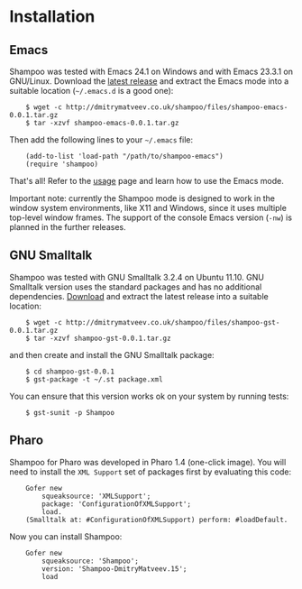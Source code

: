 Installation
============

Emacs
-----

Shampoo was tested with Emacs 24.1 on Windows and with Emacs 23.3.1
on GNU/Linux. Download the [latest release][1] and extract the Emacs
mode into a suitable location (`~/.emacs.d` is a good one):

        $ wget -c http://dmitrymatveev.co.uk/shampoo/files/shampoo-emacs-0.0.1.tar.gz
        $ tar -xzvf shampoo-emacs-0.0.1.tar.gz

Then add the following lines to your `~/.emacs` file:

        (add-to-list 'load-path "/path/to/shampoo-emacs")
        (require 'shampoo)

That's all! Refer to the [usage][2] page and learn how to use the
Emacs mode.

Important note: currently the Shampoo mode is designed to work in the
window system environments, like X11 and Windows, since it uses multiple
top-level window frames. The support of the console Emacs version (`-nw`)
is planned in the further releases.

GNU Smalltalk
-------------

Shampoo was tested with GNU Smalltalk 3.2.4 on Ubuntu 11.10. 
GNU Smalltalk version uses the standard packages and has no additional
dependencies. [Download][1] and extract the latest release into 
a suitable location:

        $ wget -c http://dmitrymatveev.co.uk/shampoo/files/shampoo-gst-0.0.1.tar.gz
        $ tar -xzvf shampoo-gst-0.0.1.tar.gz

and then create and install the GNU Smalltalk package:

        $ cd shampoo-gst-0.0.1
        $ gst-package -t ~/.st package.xml

You can ensure that this version works ok on your system by running tests:

        $ gst-sunit -p Shampoo

Pharo
-----

Shampoo for Pharo was developed in Pharo 1.4 (one-click image).
You will need to install the `XML Support` set of packages first by
evaluating this code:

        Gofer new
            squeaksource: 'XMLSupport';
            package: 'ConfigurationOfXMLSupport';
            load.
        (Smalltalk at: #ConfigurationOfXMLSupport) perform: #loadDefault.

Now you can install Shampoo:

        Gofer new
            squeaksource: 'Shampoo';
            version: 'Shampoo-DmitryMatveev.15';
            load


[1]: download.html
[2]: usage.html

